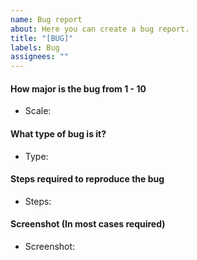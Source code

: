 ```yaml
---
name: Bug report
about: Here you can create a bug report.
title: "[BUG]"
labels: Bug
assignees: ""
---
```


#### How major is the bug from 1 - 10

- Scale:

#### What type of bug is it?

- Type:

#### Steps required to reproduce the bug

- Steps:

#### Screenshot (In most cases required)

- Screenshot:
